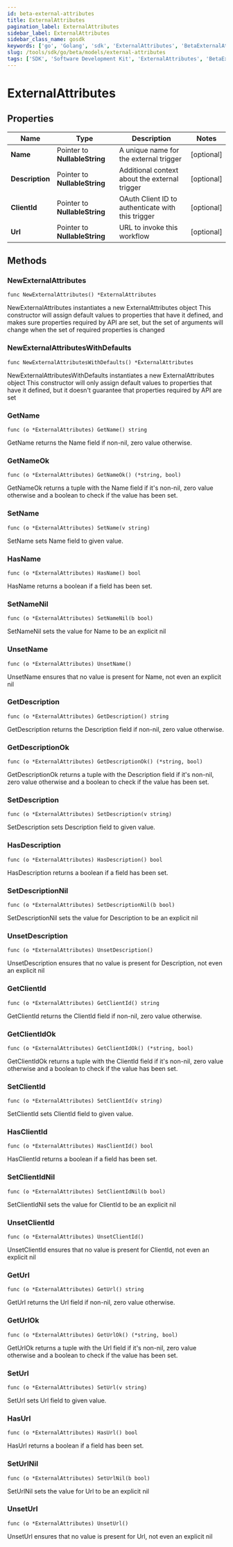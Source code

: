 ```yaml
---
id: beta-external-attributes
title: ExternalAttributes
pagination_label: ExternalAttributes
sidebar_label: ExternalAttributes
sidebar_class_name: gosdk
keywords: ['go', 'Golang', 'sdk', 'ExternalAttributes', 'BetaExternalAttributes'] 
slug: /tools/sdk/go/beta/models/external-attributes
tags: ['SDK', 'Software Development Kit', 'ExternalAttributes', 'BetaExternalAttributes']
---
```


# ExternalAttributes

## Properties

Name | Type | Description | Notes
------------ | ------------- | ------------- | -------------
**Name** | Pointer to **NullableString** | A unique name for the external trigger | [optional] 
**Description** | Pointer to **NullableString** | Additional context about the external trigger | [optional] 
**ClientId** | Pointer to **NullableString** | OAuth Client ID to authenticate with this trigger | [optional] 
**Url** | Pointer to **NullableString** | URL to invoke this workflow | [optional] 

## Methods

### NewExternalAttributes

`func NewExternalAttributes() *ExternalAttributes`

NewExternalAttributes instantiates a new ExternalAttributes object
This constructor will assign default values to properties that have it defined,
and makes sure properties required by API are set, but the set of arguments
will change when the set of required properties is changed

### NewExternalAttributesWithDefaults

`func NewExternalAttributesWithDefaults() *ExternalAttributes`

NewExternalAttributesWithDefaults instantiates a new ExternalAttributes object
This constructor will only assign default values to properties that have it defined,
but it doesn't guarantee that properties required by API are set

### GetName

`func (o *ExternalAttributes) GetName() string`

GetName returns the Name field if non-nil, zero value otherwise.

### GetNameOk

`func (o *ExternalAttributes) GetNameOk() (*string, bool)`

GetNameOk returns a tuple with the Name field if it's non-nil, zero value otherwise
and a boolean to check if the value has been set.

### SetName

`func (o *ExternalAttributes) SetName(v string)`

SetName sets Name field to given value.

### HasName

`func (o *ExternalAttributes) HasName() bool`

HasName returns a boolean if a field has been set.

### SetNameNil

`func (o *ExternalAttributes) SetNameNil(b bool)`

 SetNameNil sets the value for Name to be an explicit nil

### UnsetName
`func (o *ExternalAttributes) UnsetName()`

UnsetName ensures that no value is present for Name, not even an explicit nil
### GetDescription

`func (o *ExternalAttributes) GetDescription() string`

GetDescription returns the Description field if non-nil, zero value otherwise.

### GetDescriptionOk

`func (o *ExternalAttributes) GetDescriptionOk() (*string, bool)`

GetDescriptionOk returns a tuple with the Description field if it's non-nil, zero value otherwise
and a boolean to check if the value has been set.

### SetDescription

`func (o *ExternalAttributes) SetDescription(v string)`

SetDescription sets Description field to given value.

### HasDescription

`func (o *ExternalAttributes) HasDescription() bool`

HasDescription returns a boolean if a field has been set.

### SetDescriptionNil

`func (o *ExternalAttributes) SetDescriptionNil(b bool)`

 SetDescriptionNil sets the value for Description to be an explicit nil

### UnsetDescription
`func (o *ExternalAttributes) UnsetDescription()`

UnsetDescription ensures that no value is present for Description, not even an explicit nil
### GetClientId

`func (o *ExternalAttributes) GetClientId() string`

GetClientId returns the ClientId field if non-nil, zero value otherwise.

### GetClientIdOk

`func (o *ExternalAttributes) GetClientIdOk() (*string, bool)`

GetClientIdOk returns a tuple with the ClientId field if it's non-nil, zero value otherwise
and a boolean to check if the value has been set.

### SetClientId

`func (o *ExternalAttributes) SetClientId(v string)`

SetClientId sets ClientId field to given value.

### HasClientId

`func (o *ExternalAttributes) HasClientId() bool`

HasClientId returns a boolean if a field has been set.

### SetClientIdNil

`func (o *ExternalAttributes) SetClientIdNil(b bool)`

 SetClientIdNil sets the value for ClientId to be an explicit nil

### UnsetClientId
`func (o *ExternalAttributes) UnsetClientId()`

UnsetClientId ensures that no value is present for ClientId, not even an explicit nil
### GetUrl

`func (o *ExternalAttributes) GetUrl() string`

GetUrl returns the Url field if non-nil, zero value otherwise.

### GetUrlOk

`func (o *ExternalAttributes) GetUrlOk() (*string, bool)`

GetUrlOk returns a tuple with the Url field if it's non-nil, zero value otherwise
and a boolean to check if the value has been set.

### SetUrl

`func (o *ExternalAttributes) SetUrl(v string)`

SetUrl sets Url field to given value.

### HasUrl

`func (o *ExternalAttributes) HasUrl() bool`

HasUrl returns a boolean if a field has been set.

### SetUrlNil

`func (o *ExternalAttributes) SetUrlNil(b bool)`

 SetUrlNil sets the value for Url to be an explicit nil

### UnsetUrl
`func (o *ExternalAttributes) UnsetUrl()`

UnsetUrl ensures that no value is present for Url, not even an explicit nil

